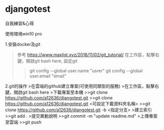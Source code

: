 # djangotest
自我練習&心得

使用環境win10 pro

1.安裝docker及git<br>
>參考 https://www.maxlist.xyz/2018/11/02/git_tutorial/
>在工作區，點擊右鍵，開啟git bash here, 設定git
>>git config --global user.name "usrer"
>>git config --global user.email "email"

2.git的操作
	>在雲端的github建立專案(可使用同類型的服務)
	>在工作區，點擊右鍵，開啟git bash here
	>下載專案至本機
		>>git clone https://github.com/a12636/djangotest.git
		>>git clone https://github.com/a12636/djangotest.git <可設定下載資料夾名稱>
		>>git clone https://github.com/a12636/djangotest.git -b <指定分支>
	>建立索引
		>>git add .
	>提交異動說明
		>>git commit -m "update readme.md"
	>上傳專案至雲端
		>>git push